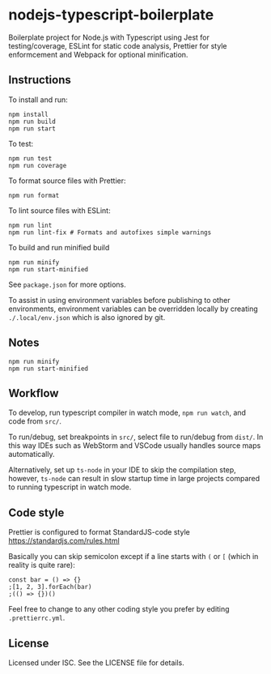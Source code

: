 # nodejs-typescript-boilerplate

Boilerplate project for Node.js with Typescript
using Jest for testing/coverage, 
ESLint for static code analysis,
Prettier for style enformcement 
and Webpack for optional minification.

## Instructions

To install and run:

```
npm install
npm run build
npm run start
```

To test:

```
npm run test
npm run coverage
```

To format source files with Prettier:

```
npm run format
```

To lint source files with ESLint:

```
npm run lint
npm run lint-fix # Formats and autofixes simple warnings
```

To build and run minified build

```
npm run minify
npm run start-minified
```

See `package.json` for more options.

To assist in using environment variables before publishing to other environments, environment variables can be overridden locally by
 creating `./.local/env.json` which is also ignored by git.
 
## Notes


```
npm run minify
npm run start-minified
```

## Workflow

To develop, run typescript compiler in watch mode, `npm run watch`, and code from `src/`.

To run/debug, set breakpoints in `src/`, select file to run/debug from `dist/`.
In this way IDEs such as WebStorm and VSCode usually handles source maps automatically.

Alternatively, set up `ts-node` in your IDE to skip the compilation step, however, `ts-node` can result in slow startup time
in large projects compared to running typescript in watch mode.

## Code style

Prettier is configured to format StandardJS-code style
https://standardjs.com/rules.html

Basically you can skip semicolon except if a line starts with `(` or `[` (which in reality is quite rare):

```
const bar = () => {}
;[1, 2, 3].forEach(bar)
;(() => {})()
```

Feel free to change to any other coding style you prefer by editing `.prettierrc.yml`. 

## License

Licensed under ISC. See the LICENSE file for details.
